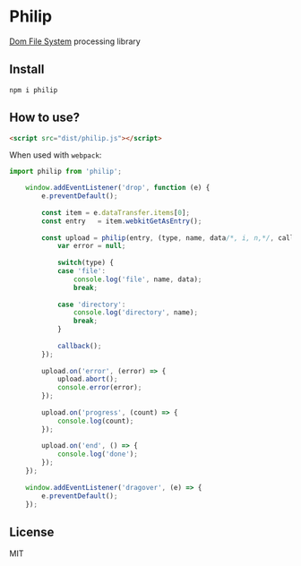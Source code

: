 # Philip

[Dom File System](https://developer.mozilla.org/en-US/docs/Web/API/FileSystem "Dom File System") processing library

## Install

```
npm i philip
```

## How to use?

```html
<script src="dist/philip.js"></script>
```

When used with `webpack`:

```js
import philip from 'philip';
```

```js
    window.addEventListener('drop', function (e) {
        e.preventDefault();
        
        const item = e.dataTransfer.items[0];
        const entry   = item.webkitGetAsEntry();
        
        const upload = philip(entry, (type, name, data/*, i, n,*/, callback) => {
            var error = null;
            
            switch(type) {
            case 'file':
                console.log('file', name, data);
                break;
            
            case 'directory':
                console.log('directory', name);
                break;
            }
            
            callback();
        });
        
        upload.on('error', (error) => {
            upload.abort();
            console.error(error);
        });
        
        upload.on('progress', (count) => {
            console.log(count);
        });
        
        upload.on('end', () => {
            console.log('done');
        });
    });
    
    window.addEventListener('dragover', (e) => {
        e.preventDefault();
    });
```

## License

MIT

